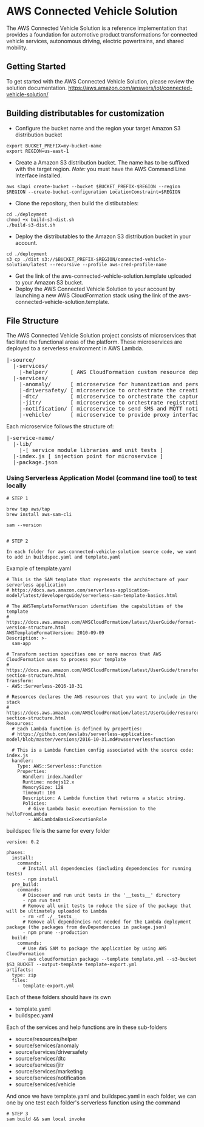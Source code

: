 # AWS Connected Vehicle Solution
The AWS Connected Vehicle Solution is a reference implementation that provides a foundation for automotive product transformations for connected vehicle services, autonomous driving, electric powertrains, and shared mobility.

## Getting Started
To get started with the AWS Connected Vehicle Solution, please review the solution documentation. https://aws.amazon.com/answers/iot/connected-vehicle-solution/

## Building distributables for customization
* Configure the bucket name and the region your target Amazon S3 distribution bucket
```
export BUCKET_PREFIX=my-bucket-name
export REGION=us-east-1
```

* Create a Amazon S3 distribution bucket. The name has to be suffixed with the target region. _Note:_ you must have the AWS Command Line Interface installed.
```
aws s3api create-bucket --bucket $BUCKET_PREFIX-$REGION --region $REGION --create-bucket-configuration LocationConstraint=$REGION

```

* Clone the repository, then build the distibutables:
```
cd ./deployment
chmod +x build-s3-dist.sh
./build-s3-dist.sh
```

* Deploy the distributables to the Amazon S3 distribution bucket in your account.

```
cd ./deployment
s3 cp ./dist s3://$BUCKET_PREFIX-$REGION/connected-vehicle-solution/latest --recursive --profile aws-cred-profile-name
```

* Get the link of the aws-connected-vehicle-solution.template uploaded to your Amazon S3 bucket.
* Deploy the AWS Connected Vehicle Solution to your account by launching a new AWS CloudFormation stack using the link of the aws-connected-vehicle-solution.template.

## File Structure
The AWS Connected Vehicle Solution project consists of microservices that facilitate the functional areas of the platform. These microservices are deployed to a serverless environment in AWS Lambda.

<pre>
|-source/
  |-services/
    |-helper/       [ AWS CloudFormation custom resource deployment helper ]
  |-services/
    |-anomaly/      [ microservice for humanization and persistence of identified anomalies ]
    |-driversafety/ [ microservice to orchestrate the creation of driver scores ]
    |-dtc/          [ microservice to orchestrate the capture, humanization and persistence of diagnostic trouble codes ]
    |-jitr/         [ microservice to orchestrate registration and policy creation for just-in-time registration of devices ]    
    |-notification/ [ microservice to send SMS and MQTT notifications for the solution ]
    |-vehicle/      [ microservice to provide proxy interface for the AWS Connected Vehicle Solution API ]    
</pre>

Each microservice follows the structure of:

<pre>
|-service-name/
  |-lib/
    |-[ service module libraries and unit tests ]
  |-index.js [ injection point for microservice ]
  |-package.json
</pre>

### Using Serverless Application Model (command line tool) to test locally

```
# STEP 1

brew tap aws/tap
brew install aws-sam-cli

sam --version


# STEP 2

In each folder for aws-connected-vehicle-solution source code, we want to add in buildspec.yaml and template.yaml
```


Example of template.yaml

```
# This is the SAM template that represents the architecture of your serverless application
# https://docs.aws.amazon.com/serverless-application-model/latest/developerguide/serverless-sam-template-basics.html

# The AWSTemplateFormatVersion identifies the capabilities of the template
# https://docs.aws.amazon.com/AWSCloudFormation/latest/UserGuide/format-version-structure.html
AWSTemplateFormatVersion: 2010-09-09
Description: >-
  sam-app

# Transform section specifies one or more macros that AWS CloudFormation uses to process your template
# https://docs.aws.amazon.com/AWSCloudFormation/latest/UserGuide/transform-section-structure.html
Transform:
- AWS::Serverless-2016-10-31

# Resources declares the AWS resources that you want to include in the stack
# https://docs.aws.amazon.com/AWSCloudFormation/latest/UserGuide/resources-section-structure.html
Resources:
  # Each Lambda function is defined by properties:
  # https://github.com/awslabs/serverless-application-model/blob/master/versions/2016-10-31.md#awsserverlessfunction

  # This is a Lambda function config associated with the source code: index.js
  handler:
    Type: AWS::Serverless::Function
    Properties:
      Handler: index.handler
      Runtime: nodejs12.x
      MemorySize: 128
      Timeout: 100
      Description: A Lambda function that returns a static string.
      Policies:
        # Give Lambda basic execution Permission to the helloFromLambda
        - AWSLambdaBasicExecutionRole
```

buildspec file is the same for every folder

```
version: 0.2

phases:
  install:
    commands:
      # Install all dependencies (including dependencies for running tests)
      - npm install
  pre_build:
    commands:
      # Discover and run unit tests in the '__tests__' directory
      - npm run test
      # Remove all unit tests to reduce the size of the package that will be ultimately uploaded to Lambda
      - rm -rf ./__tests__
      # Remove all dependencies not needed for the Lambda deployment package (the packages from devDependencies in package.json)
      - npm prune --production
  build:
    commands:
      # Use AWS SAM to package the application by using AWS CloudFormation
      - aws cloudformation package --template template.yml --s3-bucket $S3_BUCKET --output-template template-export.yml
artifacts:
  type: zip
  files:
    - template-export.yml
```

Each of these folders should have its own
- template.yaml
- buildspec.yaml

Each of the services and help functions are in these sub-folders
- source/resources/helper
- source/services/anomaly
- source/services/driversafety
- source/services/dtc
- source/services/jitr
- source/services/marketing
- source/services/notification
- source/services/vehicle

And once we have template.yaml and buildspec.yaml in each folder, we can one by one test each folder's serverless function using the command

```
# STEP 3
sam build && sam local invoke
```
